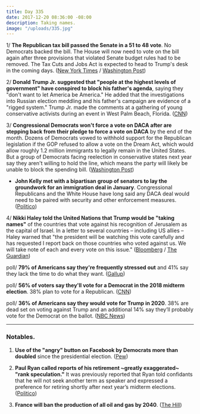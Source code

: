 ```yaml
---
title: Day 335
date: 2017-12-20 08:36:00 -08:00
description: Taking names.
image: "/uploads/335.jpg"
---
```


1/ **The Republican tax bill passed the Senate in a 51 to 48 vote**. No Democrats backed the bill. The House will now need to vote on the bill again after three provisions that violated Senate budget rules had to be removed. The Tax Cuts and Jobs Act is expected to head to Trump's desk in the coming days. ([New York Times](https://www.nytimes.com/2017/12/19/us/politics/tax-bill-vote-congress.html?_r=0) / [Washington Post](https://www.washingtonpost.com/business/economy/gop-tax-bill-headed-for-quick-passage-in-house-senate-on-tuesday/2017/12/19/61f83dac-e4cf-11e7-9ec2-518810e7d44d_story.html))

2/ **Donald Trump Jr. suggested that "people at the highest levels of government" have conspired to block his father's agenda**, saying they "don't want to let America be America." He added that the investigations into Russian election meddling and his father's campaign are evidence of a "rigged system." Trump Jr. made the comments at a gathering of young conservative activists during an event in West Palm Beach, Florida. ([CNN](http://www.cnn.com/2017/12/19/politics/donald-trump-jr-russia/index.html))

3/ **Congressional Democrats won't force a vote on DACA after are stepping back from their pledge to force a vote on DACA** by the end of the month. Dozens of Democrats vowed to withhold support for the Republican legislation if the GOP refused to allow a vote on the Dream Act, which would allow roughly 1.2 million immigrants to legally remain in the United States. But a group of Democrats facing reelection in conservative states next year say they aren't willing to hold the line, which means the party will likely be unable to block the spending bill. ([Washington Post](https://www.washingtonpost.com/powerpost/democrats-unlikely-to-force-daca-vote-this-week-probably-averting-shutdown/2017/12/19/e8e59ca8-e441-11e7-ab50-621fe0588340_story.html))

* **John Kelly met with a bipartisan group of senators to lay the groundwork for an immigration deal in January**. Congressional Republicans and the White House have long said any DACA deal would need to be paired with security and other enforcement measures. ([Politico](https://www.politico.com/story/2017/12/19/senate-white-house-trump-lay-groundwork-for-daca-deal-306298))

4/ **Nikki Haley told the United Nations that Trump would be "taking names"** of the countries that vote against his recognition of Jerusalem as the capital of Israel. In a letter to several countries – including US allies – Haley warned that "the president will be watching this vote carefully and has requested I report back on those countries who voted against us. We will take note of each and every vote on this issue." ([Bloomberg](https://www.bloomberg.com/news/articles/2017-12-19/trump-asks-how-s-your-401-k-but-most-voters-don-t-have-one) / [The Guardian](https://www.theguardian.com/us-news/2017/dec/20/us-take-names-united-nations-vote-to-reject-jerusalem-recognition))

poll/ **79% of Americans say they're frequently stressed out** and 41% say they lack the time to do what they want. ([Gallup](http://news.gallup.com/poll/224336/eight-americans-afflicted-stress.aspx))

poll/ **56% of voters say they'll vote for a Democrat in the 2018 midterm election**. 38% plan to vote for a Republican. ([CNN](https://www.cnn.com/2017/12/20/politics/cnn-poll-democrats-advantage-grows-2018/index.html))

poll/ **36% of Americans say they would vote for Trump in 2020**. 38% are dead set on voting against Trump and an additional 14% say they’ll probably vote for the Democrat on the ballot. ([NBC News](https://www.nbcnews.com/politics/first-read/poll-just-36-americans-indicate-they-would-vote-trump-2020-n831266))

---

### Notables.

1. **Use of the "angry" button on Facebook by Democrats more than doubled** since the presidential election. ([Pew](http://www.people-press.org/2017/12/18/sharing-the-news-in-a-polarized-congress/))

2. **Paul Ryan called reports of his retirement \~greatly exaggerated\~ "rank speculation."** It was previously reported that Ryan told confidants that he will not seek another term as speaker and expressed a preference for retiring shortly after next year’s midterm elections. ([Politico](https://www.politico.com/story/2017/12/20/paul-ryan-possible-retirement-306361))

3. **France will ban the production of all oil and gas by 2040**. ([The Hill](http://thehill.com/news-by-subject/energy-environment/365755-france-to-ban-oil-and-gas-production-by-2040))